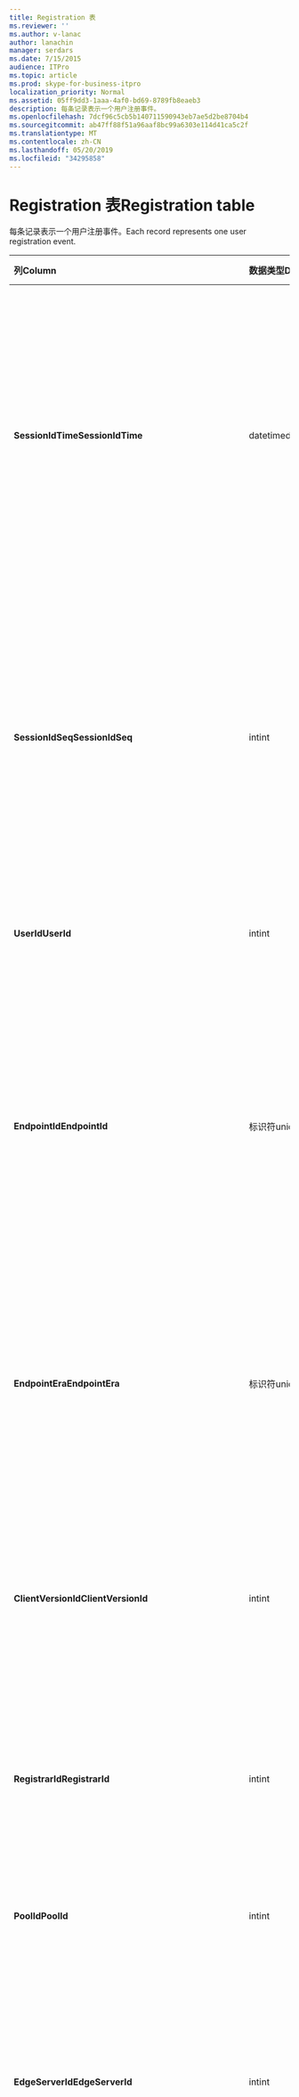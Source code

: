 ```yaml
---
title: Registration 表
ms.reviewer: ''
ms.author: v-lanac
author: lanachin
manager: serdars
ms.date: 7/15/2015
audience: ITPro
ms.topic: article
ms.prod: skype-for-business-itpro
localization_priority: Normal
ms.assetid: 05ff9dd3-1aaa-4af0-bd69-8789fb8eaeb3
description: 每条记录表示一个用户注册事件。
ms.openlocfilehash: 7dcf96c5cb5b140711590943eb7ae5d2be8704b4
ms.sourcegitcommit: ab47ff88f51a96aaf8bc99a6303e114d41ca5c2f
ms.translationtype: MT
ms.contentlocale: zh-CN
ms.lasthandoff: 05/20/2019
ms.locfileid: "34295858"
---
```

# <a name="registration-table"></a><span data-ttu-id="bec65-103">Registration 表</span><span class="sxs-lookup"><span data-stu-id="bec65-103">Registration table</span></span>
 
<span data-ttu-id="bec65-104">每条记录表示一个用户注册事件。</span><span class="sxs-lookup"><span data-stu-id="bec65-104">Each record represents one user registration event.</span></span>
  
|<span data-ttu-id="bec65-105">**列**</span><span class="sxs-lookup"><span data-stu-id="bec65-105">**Column**</span></span>|<span data-ttu-id="bec65-106">**数据类型**</span><span class="sxs-lookup"><span data-stu-id="bec65-106">**Data Type**</span></span>|<span data-ttu-id="bec65-107">**键/索引**</span><span class="sxs-lookup"><span data-stu-id="bec65-107">**Key/Index**</span></span>|<span data-ttu-id="bec65-108">**详细信息**</span><span class="sxs-lookup"><span data-stu-id="bec65-108">**Details**</span></span>|
|:-----|:-----|:-----|:-----|
|<span data-ttu-id="bec65-109">**SessionIdTime**</span><span class="sxs-lookup"><span data-stu-id="bec65-109">**SessionIdTime**</span></span> <br/> |<span data-ttu-id="bec65-110">datetime</span><span class="sxs-lookup"><span data-stu-id="bec65-110">datetime</span></span>  <br/> |<span data-ttu-id="bec65-111">主、外部</span><span class="sxs-lookup"><span data-stu-id="bec65-111">Primary, Foreign</span></span>  <br/> |<span data-ttu-id="bec65-112">会话请求的时间。</span><span class="sxs-lookup"><span data-stu-id="bec65-112">Time of session request.</span></span> <span data-ttu-id="bec65-113">与**SessionIdSeq**结合使用以唯一标识会话。</span><span class="sxs-lookup"><span data-stu-id="bec65-113">Used in conjunction with **SessionIdSeq** to uniquely identify a session.</span></span> <span data-ttu-id="bec65-114">有关详细信息, 请参阅[Skype For Business Server 2015 中的对话框表](dialogs.md)。</span><span class="sxs-lookup"><span data-stu-id="bec65-114">See the [Dialogs table in Skype for Business Server 2015](dialogs.md) for more information.</span></span> <br/> |
|<span data-ttu-id="bec65-115">**SessionIdSeq**</span><span class="sxs-lookup"><span data-stu-id="bec65-115">**SessionIdSeq**</span></span> <br/> |<span data-ttu-id="bec65-116">int</span><span class="sxs-lookup"><span data-stu-id="bec65-116">int</span></span>  <br/> |<span data-ttu-id="bec65-117">主、外部</span><span class="sxs-lookup"><span data-stu-id="bec65-117">Primary, Foreign</span></span>  <br/> |<span data-ttu-id="bec65-118">标识会话的 ID 号。</span><span class="sxs-lookup"><span data-stu-id="bec65-118">ID number to identify the session.</span></span> <span data-ttu-id="bec65-119">与**SessionIdTime**结合使用以唯一标识会话。</span><span class="sxs-lookup"><span data-stu-id="bec65-119">Used in conjunction with **SessionIdTime** to uniquely identify a session.</span></span> <span data-ttu-id="bec65-120">有关详细信息, 请参阅[Skype For Business Server 2015 中的对话框表](dialogs.md)。</span><span class="sxs-lookup"><span data-stu-id="bec65-120">See the [Dialogs table in Skype for Business Server 2015](dialogs.md) for more information.</span></span> <br/> |
|<span data-ttu-id="bec65-121">**UserId**</span><span class="sxs-lookup"><span data-stu-id="bec65-121">**UserId**</span></span> <br/> |<span data-ttu-id="bec65-122">int</span><span class="sxs-lookup"><span data-stu-id="bec65-122">int</span></span>  <br/> |<span data-ttu-id="bec65-123">外表</span><span class="sxs-lookup"><span data-stu-id="bec65-123">Foreign</span></span>  <br/> |<span data-ttu-id="bec65-124">用户 ID。</span><span class="sxs-lookup"><span data-stu-id="bec65-124">The user ID.</span></span> <span data-ttu-id="bec65-125">有关详细信息, 请参阅[用户表](users.md)。</span><span class="sxs-lookup"><span data-stu-id="bec65-125">See the [Users table](users.md) for more information.</span></span> <br/> |
|<span data-ttu-id="bec65-126">**EndpointId**</span><span class="sxs-lookup"><span data-stu-id="bec65-126">**EndpointId**</span></span> <br/> |<span data-ttu-id="bec65-127">标识符</span><span class="sxs-lookup"><span data-stu-id="bec65-127">uniqueidentifier</span></span>  <br/> ||<span data-ttu-id="bec65-128">用于标识注册终结点的 GUID。</span><span class="sxs-lookup"><span data-stu-id="bec65-128">A GUID to identify a registration endpoint.</span></span> <span data-ttu-id="bec65-129">通常, 来自同一用户的同一台计算机的注册事件将具有相同的终结点 ID。</span><span class="sxs-lookup"><span data-stu-id="bec65-129">Usually the register event from the same computer of the same user will have the same endpoint ID.</span></span> <span data-ttu-id="bec65-130">不同的计算机具有不同的终结点 ID。</span><span class="sxs-lookup"><span data-stu-id="bec65-130">Different machines have a different endpoint ID.</span></span>  <br/> |
|<span data-ttu-id="bec65-131">**EndpointEra**</span><span class="sxs-lookup"><span data-stu-id="bec65-131">**EndpointEra**</span></span> <br/> |<span data-ttu-id="bec65-132">标识符</span><span class="sxs-lookup"><span data-stu-id="bec65-132">uniqueIdentifier</span></span>  <br/> ||<span data-ttu-id="bec65-133">用于区分涉及同一用户和同一终结点的注册的 ID。</span><span class="sxs-lookup"><span data-stu-id="bec65-133">ID used to differentiate registrations that involve the same user and the same endpoint.</span></span>  <br/> <span data-ttu-id="bec65-134">此字段是在 Microsoft Lync Server 2013 中引入的。</span><span class="sxs-lookup"><span data-stu-id="bec65-134">This field was introduced in Microsoft Lync Server 2013.</span></span>  <br/> |
|<span data-ttu-id="bec65-135">**ClientVersionId**</span><span class="sxs-lookup"><span data-stu-id="bec65-135">**ClientVersionId**</span></span> <br/> |<span data-ttu-id="bec65-136">int</span><span class="sxs-lookup"><span data-stu-id="bec65-136">int</span></span>  <br/> |<span data-ttu-id="bec65-137">外表</span><span class="sxs-lookup"><span data-stu-id="bec65-137">Foreign</span></span>  <br/> |<span data-ttu-id="bec65-138">当前用户的客户端版本。</span><span class="sxs-lookup"><span data-stu-id="bec65-138">Client version of current user.</span></span> <span data-ttu-id="bec65-139">有关详细信息, 请参阅[Skype For Business Server 2015 中的 ClientVersions 表](clientversions.md)。</span><span class="sxs-lookup"><span data-stu-id="bec65-139">See the [ClientVersions table in Skype for Business Server 2015](clientversions.md) for more information.</span></span> <br/> |
|<span data-ttu-id="bec65-140">**RegistrarId**</span><span class="sxs-lookup"><span data-stu-id="bec65-140">**RegistrarId**</span></span> <br/> |<span data-ttu-id="bec65-141">int</span><span class="sxs-lookup"><span data-stu-id="bec65-141">int</span></span>  <br/> |<span data-ttu-id="bec65-142">外表</span><span class="sxs-lookup"><span data-stu-id="bec65-142">Foreign</span></span>  <br/> |<span data-ttu-id="bec65-143">用于注册的注册机构服务器的 ID。</span><span class="sxs-lookup"><span data-stu-id="bec65-143">ID of the Registrar Server used for registration.</span></span> <span data-ttu-id="bec65-144">有关详细信息, 请参阅[服务器表](servers.md)。</span><span class="sxs-lookup"><span data-stu-id="bec65-144">See the [Servers table](servers.md) for more information.</span></span> <br/> |
|<span data-ttu-id="bec65-145">**PoolId**</span><span class="sxs-lookup"><span data-stu-id="bec65-145">**PoolId**</span></span> <br/> |<span data-ttu-id="bec65-146">int</span><span class="sxs-lookup"><span data-stu-id="bec65-146">int</span></span>  <br/> |<span data-ttu-id="bec65-147">外表</span><span class="sxs-lookup"><span data-stu-id="bec65-147">Foreign</span></span>  <br/> |<span data-ttu-id="bec65-148">捕获会话的池的 ID。</span><span class="sxs-lookup"><span data-stu-id="bec65-148">ID of the pool in which the session was captured.</span></span> <span data-ttu-id="bec65-149">有关详细信息, 请参阅[pool 表](pools.md)。</span><span class="sxs-lookup"><span data-stu-id="bec65-149">See the [Pools table](pools.md) for more information.</span></span> <br/> |
|<span data-ttu-id="bec65-150">**EdgeServerId**</span><span class="sxs-lookup"><span data-stu-id="bec65-150">**EdgeServerId**</span></span> <br/> |<span data-ttu-id="bec65-151">int</span><span class="sxs-lookup"><span data-stu-id="bec65-151">int</span></span>  <br/> |<span data-ttu-id="bec65-152">外表</span><span class="sxs-lookup"><span data-stu-id="bec65-152">Foreign</span></span>  <br/> |<span data-ttu-id="bec65-153">注册要使用的边缘服务器。</span><span class="sxs-lookup"><span data-stu-id="bec65-153">Edge Server the registration is going through.</span></span> <span data-ttu-id="bec65-154">有关详细信息, 请参阅[Skype For Business Server 2015 中的 EdgeServers 表](edgeservers.md)。</span><span class="sxs-lookup"><span data-stu-id="bec65-154">See the [EdgeServers table in Skype for Business Server 2015](edgeservers.md) for more information.</span></span> <br/> |
|<span data-ttu-id="bec65-155">**IsInternal**</span><span class="sxs-lookup"><span data-stu-id="bec65-155">**IsInternal**</span></span> <br/> |<span data-ttu-id="bec65-156">位</span><span class="sxs-lookup"><span data-stu-id="bec65-156">Bit</span></span>  <br/> ||<span data-ttu-id="bec65-157">用户是否已从内部登录。</span><span class="sxs-lookup"><span data-stu-id="bec65-157">Whether the user is logged on from internal or not.</span></span>  <br/> |
|<span data-ttu-id="bec65-158">**IsUserServiceAvailable**</span><span class="sxs-lookup"><span data-stu-id="bec65-158">**IsUserServiceAvailable**</span></span> <br/> |<span data-ttu-id="bec65-159">bit</span><span class="sxs-lookup"><span data-stu-id="bec65-159">bit</span></span>  <br/> ||<span data-ttu-id="bec65-160">UserService 是否可用。</span><span class="sxs-lookup"><span data-stu-id="bec65-160">Whether the UserService is available or not.</span></span>  <br/> |
|<span data-ttu-id="bec65-161">**IsPrimaryRegistrar**</span><span class="sxs-lookup"><span data-stu-id="bec65-161">**IsPrimaryRegistrar**</span></span> <br/> |<span data-ttu-id="bec65-162">bit</span><span class="sxs-lookup"><span data-stu-id="bec65-162">bit</span></span>  <br/> ||<span data-ttu-id="bec65-163">是否注册到主注册机构。</span><span class="sxs-lookup"><span data-stu-id="bec65-163">Whether register to the primary Registrar or not.</span></span>  <br/> |
|<span data-ttu-id="bec65-164">**IsPrimaryRegistrarCentral**</span><span class="sxs-lookup"><span data-stu-id="bec65-164">**IsPrimaryRegistrarCentral**</span></span> <br/> |<span data-ttu-id="bec65-165">bit</span><span class="sxs-lookup"><span data-stu-id="bec65-165">bit</span></span>  <br/> ||<span data-ttu-id="bec65-166">指示用户是否已向 survivable 分支设备注册。</span><span class="sxs-lookup"><span data-stu-id="bec65-166">Indicates whether or not the user is registered with a survivable branch appliance.</span></span>  <br/> <span data-ttu-id="bec65-167">此字段是在 Microsoft Lync Server 2013 中引入的。</span><span class="sxs-lookup"><span data-stu-id="bec65-167">This field was introduced in Microsoft Lync Server 2013.</span></span>  <br/> |
|<span data-ttu-id="bec65-168">**RegisterTime**</span><span class="sxs-lookup"><span data-stu-id="bec65-168">**RegisterTime**</span></span> <br/> |<span data-ttu-id="bec65-169">datetime</span><span class="sxs-lookup"><span data-stu-id="bec65-169">datetime</span></span>  <br/> ||<span data-ttu-id="bec65-170">注册时间。</span><span class="sxs-lookup"><span data-stu-id="bec65-170">Registration time.</span></span>  <br/> |
|<span data-ttu-id="bec65-171">**DeRegisterTime**</span><span class="sxs-lookup"><span data-stu-id="bec65-171">**DeRegisterTime**</span></span> <br/> |<span data-ttu-id="bec65-172">datetime</span><span class="sxs-lookup"><span data-stu-id="bec65-172">datetime</span></span>  <br/> ||<span data-ttu-id="bec65-173">取消注册时间。</span><span class="sxs-lookup"><span data-stu-id="bec65-173">De-Registration time.</span></span>  <br/> |
|<span data-ttu-id="bec65-174">**ResponseCode**</span><span class="sxs-lookup"><span data-stu-id="bec65-174">**ResponseCode**</span></span> <br/> |<span data-ttu-id="bec65-175">int</span><span class="sxs-lookup"><span data-stu-id="bec65-175">int</span></span>  <br/> ||<span data-ttu-id="bec65-176">注册请求的响应代码。</span><span class="sxs-lookup"><span data-stu-id="bec65-176">Response code of the register request.</span></span>  <br/> |
|<span data-ttu-id="bec65-177">**DiagnosticId**</span><span class="sxs-lookup"><span data-stu-id="bec65-177">**DiagnosticId**</span></span> <br/> |<span data-ttu-id="bec65-178">int</span><span class="sxs-lookup"><span data-stu-id="bec65-178">int</span></span>  <br/> ||<span data-ttu-id="bec65-179">注册请求的诊断 ID。</span><span class="sxs-lookup"><span data-stu-id="bec65-179">Diagnostic ID of the register request.</span></span> <span data-ttu-id="bec65-180">这表示诊断信息类型。</span><span class="sxs-lookup"><span data-stu-id="bec65-180">This indicates that diagnostic information type.</span></span>  <br/> |
|<span data-ttu-id="bec65-181">**Keyroutedeventargs.deviceid**</span><span class="sxs-lookup"><span data-stu-id="bec65-181">**DeviceId**</span></span> <br/> |<span data-ttu-id="bec65-182">int</span><span class="sxs-lookup"><span data-stu-id="bec65-182">int</span></span>  <br/> |<span data-ttu-id="bec65-183">外表</span><span class="sxs-lookup"><span data-stu-id="bec65-183">Foreign</span></span>  <br/> |<span data-ttu-id="bec65-184">注册请求来自的设备。</span><span class="sxs-lookup"><span data-stu-id="bec65-184">The device that the register request is coming from.</span></span> <span data-ttu-id="bec65-185">有关详细信息, 请参阅[Skype For Business Server 2015 中](devices.md)的 "设备" 表。</span><span class="sxs-lookup"><span data-stu-id="bec65-185">See the [Devices table in Skype for Business Server 2015](devices.md) for more information.</span></span> <br/> |
|<span data-ttu-id="bec65-186">**DeRegisterTypeId**</span><span class="sxs-lookup"><span data-stu-id="bec65-186">**DeRegisterTypeId**</span></span> <br/> |<span data-ttu-id="bec65-187">tinyint</span><span class="sxs-lookup"><span data-stu-id="bec65-187">tinyint</span></span>  <br/> |<span data-ttu-id="bec65-188">外表</span><span class="sxs-lookup"><span data-stu-id="bec65-188">Foreign</span></span>  <br/> |<span data-ttu-id="bec65-189">取消注册的原因, 如 "用户启动"、"注册到期"、"客户端失败" 等。</span><span class="sxs-lookup"><span data-stu-id="bec65-189">The reason of de-register, such as 'user initiated', 'registration expired', 'client fail', and more.</span></span> <span data-ttu-id="bec65-190">有关详细信息, 请参阅[Skype For Business Server 2015 中的 DeRegisterType 表](deregistertype.md)。</span><span class="sxs-lookup"><span data-stu-id="bec65-190">See the [DeRegisterType table in Skype for Business Server 2015](deregistertype.md) for more information.</span></span> <br/> |
|<span data-ttu-id="bec65-191">**IPAddress**</span><span class="sxs-lookup"><span data-stu-id="bec65-191">**IPAddress**</span></span> <br/> |<span data-ttu-id="bec65-192">nvarchar(256)</span><span class="sxs-lookup"><span data-stu-id="bec65-192">nvarchar(256)</span></span>  <br/> ||<span data-ttu-id="bec65-193">用户注册到的终结点的 IP 地址。</span><span class="sxs-lookup"><span data-stu-id="bec65-193">IP address of the endpoint the user registered with.</span></span> <span data-ttu-id="bec65-194">这可以是 IPv4 地址或 IPv6 地址。</span><span class="sxs-lookup"><span data-stu-id="bec65-194">This can be an IPv4 address or an IPv6 address.</span></span>  <br/> <span data-ttu-id="bec65-195">此字段是在 Microsoft Lync Server 2013 中引入的。</span><span class="sxs-lookup"><span data-stu-id="bec65-195">This field was introduced in Microsoft Lync Server 2013.</span></span>  <br/> |
|<span data-ttu-id="bec65-196">**LastModifiedTime**</span><span class="sxs-lookup"><span data-stu-id="bec65-196">**LastModifiedTime**</span></span> <br/> |<span data-ttu-id="bec65-197">从中</span><span class="sxs-lookup"><span data-stu-id="bec65-197">Datetime</span></span>  <br/> ||<span data-ttu-id="bec65-198">供监视服务内部使用。</span><span class="sxs-lookup"><span data-stu-id="bec65-198">For internal use by the Monitoring service.</span></span>  <br/> <span data-ttu-id="bec65-199">此字段是在 Skype for Business Server 2015 中引入的。</span><span class="sxs-lookup"><span data-stu-id="bec65-199">This field was introduced in Skype for Business Server 2015.</span></span>  <br/> |
   

